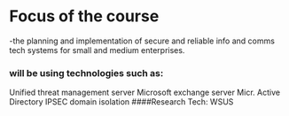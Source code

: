 # Focus of the course
-the planning and implementation of secure and reliable info
and comms tech systems for small and medium enterprises.

### will be using technologies such as:
Unified threat management server
Microsoft exchange server
Micr. Active Directory
IPSEC domain isolation
####Research Tech:
WSUS

